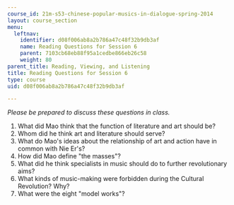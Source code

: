 ```yaml
---
course_id: 21m-s53-chinese-popular-musics-in-dialogue-spring-2014
layout: course_section
menu:
  leftnav:
    identifier: d08f006ab8a2b786a47c48f32b9db3af
    name: Reading Questions for Session 6
    parent: 7103cb68eb88f95a1cedbe866eb26c58
    weight: 80
parent_title: Reading, Viewing, and Listening
title: Reading Questions for Session 6
type: course
uid: d08f006ab8a2b786a47c48f32b9db3af

---
```


_Please be prepared to discuss these questions in class._

1.  What did Mao think that the function of literature and art should be?
2.  Whom did he think art and literature should serve?
3.  What do Mao's ideas about the relationship of art and action have in common with Nie Er's?
4.  How did Mao define "the masses"?
5.  What did he think specialists in music should do to further revolutionary aims?
6.  What kinds of music-making were forbidden during the Cultural Revolution? Why?
7.  What were the eight "model works"?